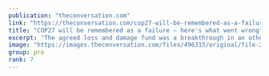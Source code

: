 ```yaml
---
publication: "theconversation.com"
link: "https://theconversation.com/cop27-will-be-remembered-as-a-failure-heres-what-went-wrong-194982"
title: "COP27 will be remembered as a failure – here's what went wrong"
excerpt: "The agreed loss and damage fund was a breakthrough in an otherwise inconclusive conference."
image: "https://images.theconversation.com/files/496315/original/file-20221120-62835-al7uee.jpg?ixlib=rb-1.1.0&rect=0%2C603%2C5220%2C2610&q=45&auto=format&w=1356&h=668&fit=crop"
group: pro
rank: 7
---
```

